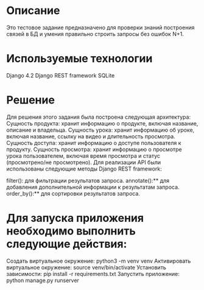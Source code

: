 # Описание

Это тестовое задание предназначено для проверки знаний построения связей в БД и умения правильно строить запросы без ошибок N+1.


# Используемые технологии

Django 4.2
Django REST framework
SQLite


# Решение

Для решения этого задания была построена следующая архитектура:
Сущность продукта: хранит информацию о продукте, включая название, описание и владельца.
Сущность урока: хранит информацию об уроке, включая название, ссылку на видео и длительность просмотра.
Сущность доступа: хранит информацию о доступе пользователя к продукту.
Сущность просмотра: хранит информацию о просмотре урока пользователем, включая время просмотра и статус (просмотрено/не просмотрено).
Для реализации API были использованы следующие методы Django REST framework:

filter(): для фильтрации результатов запроса.
annotate():** для добавления дополнительной информации к результатам запроса.
order_by():** для сортировки результатов запроса.



# Для запуска приложения необходимо выполнить следующие действия:

Создать виртуальное окружение:
python3 -m venv venv
Активировать виртуальное окружение:
source venv/bin/activate
Установить зависимости:
pip install -r requirements.txt
Запустить приложение:
python manage.py runserver